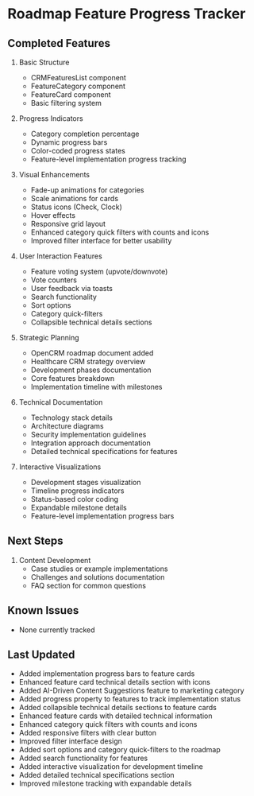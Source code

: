 
# Roadmap Feature Progress Tracker

## Completed Features
1. Basic Structure
   - CRMFeaturesList component
   - FeatureCategory component
   - FeatureCard component
   - Basic filtering system

2. Progress Indicators
   - Category completion percentage
   - Dynamic progress bars
   - Color-coded progress states
   - Feature-level implementation progress tracking

3. Visual Enhancements
   - Fade-up animations for categories
   - Scale animations for cards
   - Status icons (Check, Clock)
   - Hover effects
   - Responsive grid layout
   - Enhanced category quick filters with counts and icons
   - Improved filter interface for better usability

4. User Interaction Features
   - Feature voting system (upvote/downvote)
   - Vote counters
   - User feedback via toasts
   - Search functionality
   - Sort options
   - Category quick-filters
   - Collapsible technical details sections

5. Strategic Planning
   - OpenCRM roadmap document added
   - Healthcare CRM strategy overview
   - Development phases documentation
   - Core features breakdown
   - Implementation timeline with milestones

6. Technical Documentation
   - Technology stack details
   - Architecture diagrams
   - Security implementation guidelines
   - Integration approach documentation
   - Detailed technical specifications for features

7. Interactive Visualizations
   - Development stages visualization
   - Timeline progress indicators
   - Status-based color coding
   - Expandable milestone details
   - Feature-level implementation progress bars

## Next Steps
1. Content Development
   - Case studies or example implementations
   - Challenges and solutions documentation
   - FAQ section for common questions

## Known Issues
- None currently tracked

## Last Updated
- Added implementation progress bars to feature cards
- Enhanced feature card technical details section with icons
- Added AI-Driven Content Suggestions feature to marketing category
- Added progress property to features to track implementation status
- Added collapsible technical details sections to feature cards
- Enhanced feature cards with detailed technical information
- Enhanced category quick filters with counts and icons
- Added responsive filters with clear button
- Improved filter interface design
- Added sort options and category quick-filters to the roadmap
- Added search functionality for features
- Added interactive visualization for development timeline
- Added detailed technical specifications section
- Improved milestone tracking with expandable details
